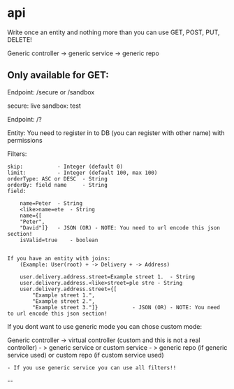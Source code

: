 # api


Write once an entity and nothing more than you can use GET, POST, PUT, DELETE!

Generic controller -> generic service -> generic repo

Only available for GET:
--

Endpoint: <domain> /secure or /sandbox

secure: live
sandbox: test


Endpoint: /<entity>?<filters>

Entity: You need to register in to DB (you can register with other name) with permissions

Filters:

	skip: 			- Integer (default 0)
	limit: 			- Integer (default 100, max 100)
	orderType: ASC or DESC	- String
	orderBy: field name 	- String
	field:

		name=Peter 	- String
		<like>name=ete 	- String
		name={[
		"Peter",
		"David"]}	- JSON (OR) - NOTE: You need to url encode this json section!
		isValid=true 	- boolean
		

	If you have an entity with joins:
		(Example: User(root) + -> Delivery + -> Address)

		user.delivery.address.street=Example street 1.	- String
		user.delivery.address.<like>street=ple stre	- String
		user.delivery.address.street={[
			"Example street 1.",
			"Example street 2.",
			"Example street 3."]} 			- JSON (OR) - NOTE: You need to url encode this json section!

If you dont want to use generic mode you can chose custom mode:

Generic controller -> virtual controller (custom and this is not a real controller) - > generic service or custom service - > generic repo (if generic service used) or custom repo (if custom service used)

	- If you use generic service you can use all filters!!

--
